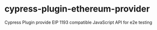 # cypress-plugin-ethereum-provider
Cypress Plugin provide EIP 1193 compatible JavaScript API for e2e testing
